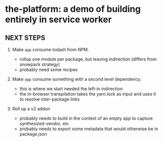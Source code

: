 # the-platform: a demo of building entirely in service worker

## NEXT STEPS

1. Make `app` consume lodash from NPM.

   - rollup one module per package, but leaving indirection (differs from snowpack strategy)
   - probably need some recipes

2. Make `app` consume something with a second level dependency.

   - this is where we start needed the left-in indirection
   - the in-browser transpilation takes the yarn.lock as input and uses it to resolve inter-package links

3. Roll up a v2 addon
   - probably needs to build in the context of an empty app to capture synthesized-vendor, etc
   - probably needs to export some metadata that would otherwise be in package.json
